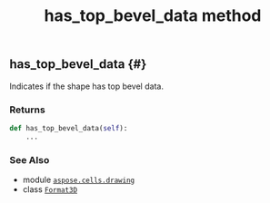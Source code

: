 ﻿---
title: has_top_bevel_data method
second_title: Aspose.Cells for Python via .NET API References
description: 
type: docs
weight: 20
url: /aspose.cells.drawing/format3d/has_top_bevel_data/
is_root: false
---

## has_top_bevel_data {#}

Indicates if the shape has top bevel data.


### Returns 





```python
def has_top_bevel_data(self):
    ...
```





### See Also
* module [`aspose.cells.drawing`](../../)
* class [`Format3D`](/cells/python-net/aspose.cells.drawing/format3d)
